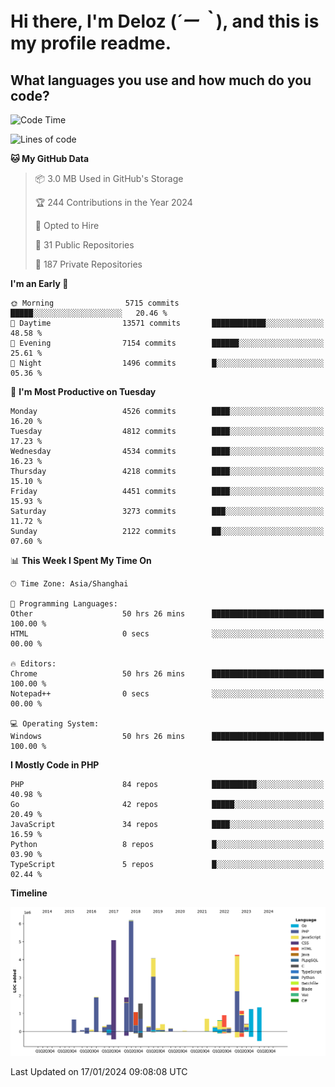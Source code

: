 # **Hi there, I'm Deloz (*´ー｀*), and this is my profile readme.**

## **What languages you use and how much do you code?**

<!--START_SECTION:waka-->
![Code Time](http://img.shields.io/badge/Code%20Time-3%2C199%20hrs%2020%20mins-blue)

![Lines of code](https://img.shields.io/badge/From%20Hello%20World%20I%27ve%20Written-35.5%20million%20lines%20of%20code-blue)

**🐱 My GitHub Data** 

> 📦 3.0 MB Used in GitHub's Storage 
 > 
> 🏆 244 Contributions in the Year 2024
 > 
> 💼 Opted to Hire
 > 
> 📜 31 Public Repositories 
 > 
> 🔑 187 Private Repositories 
 > 
**I'm an Early 🐤** 

```text
🌞 Morning                5715 commits        █████░░░░░░░░░░░░░░░░░░░░   20.46 % 
🌆 Daytime                13571 commits       ████████████░░░░░░░░░░░░░   48.58 % 
🌃 Evening                7154 commits        ██████░░░░░░░░░░░░░░░░░░░   25.61 % 
🌙 Night                  1496 commits        █░░░░░░░░░░░░░░░░░░░░░░░░   05.36 % 
```
📅 **I'm Most Productive on Tuesday** 

```text
Monday                   4526 commits        ████░░░░░░░░░░░░░░░░░░░░░   16.20 % 
Tuesday                  4812 commits        ████░░░░░░░░░░░░░░░░░░░░░   17.23 % 
Wednesday                4534 commits        ████░░░░░░░░░░░░░░░░░░░░░   16.23 % 
Thursday                 4218 commits        ████░░░░░░░░░░░░░░░░░░░░░   15.10 % 
Friday                   4451 commits        ████░░░░░░░░░░░░░░░░░░░░░   15.93 % 
Saturday                 3273 commits        ███░░░░░░░░░░░░░░░░░░░░░░   11.72 % 
Sunday                   2122 commits        ██░░░░░░░░░░░░░░░░░░░░░░░   07.60 % 
```


📊 **This Week I Spent My Time On** 

```text
🕑︎ Time Zone: Asia/Shanghai

💬 Programming Languages: 
Other                    50 hrs 26 mins      █████████████████████████   100.00 % 
HTML                     0 secs              ░░░░░░░░░░░░░░░░░░░░░░░░░   00.00 % 

🔥 Editors: 
Chrome                   50 hrs 26 mins      █████████████████████████   100.00 % 
Notepad++                0 secs              ░░░░░░░░░░░░░░░░░░░░░░░░░   00.00 % 

💻 Operating System: 
Windows                  50 hrs 26 mins      █████████████████████████   100.00 % 
```

**I Mostly Code in PHP** 

```text
PHP                      84 repos            ██████████░░░░░░░░░░░░░░░   40.98 % 
Go                       42 repos            █████░░░░░░░░░░░░░░░░░░░░   20.49 % 
JavaScript               34 repos            ████░░░░░░░░░░░░░░░░░░░░░   16.59 % 
Python                   8 repos             █░░░░░░░░░░░░░░░░░░░░░░░░   03.90 % 
TypeScript               5 repos             █░░░░░░░░░░░░░░░░░░░░░░░░   02.44 % 
```



**Timeline**

![Lines of Code chart](https://raw.githubusercontent.com/deloz/deloz/main/assets/bar_graph.png)


 Last Updated on 17/01/2024 09:08:08 UTC
<!--END_SECTION:waka-->
